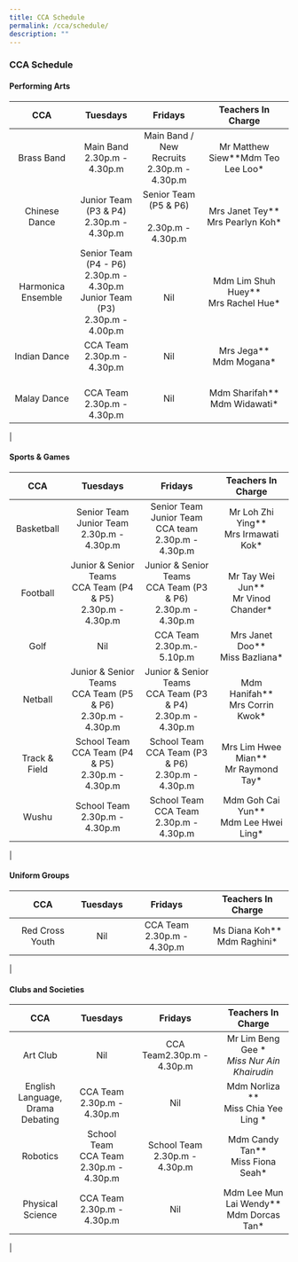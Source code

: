 ```yaml
---
title: CCA Schedule
permalink: /cca/schedule/
description: ""
---
```

### **CCA Schedule**

#### **Performing Arts**

| CCA | Tuesdays | Fridays | Teachers In Charge |
|:---:|:---:|:---:|:---:|
|   Brass Band |  Main Band<br>2.30p.m - 4.30p.m |  Main Band / New Recruits<br>2.30p.m - 4.30p.m  | Mr Matthew Siew**Mdm Teo Lee Loo*  |
|  Chinese Dance | Junior Team (P3 & P4)<br>2.30p.m - 4.30p.m  | Senior Team (P5 & P6)<br><br>2.30p.m - 4.30p.m | Mrs Janet Tey**<br>Mrs Pearlyn Koh* |
| Harmonica Ensemble  | Senior Team  (P4 - P6)<br>2.30p.m - 4.30p.m <br>Junior Team (P3)<br>2.30p.m - 4.00p.m  | <br> Nil  | Mdm Lim Shuh Huey**<br>Mrs Rachel Hue*  |
| Indian Dance  |   CCA Team<br>2.30p.m - 4.30p.m | Nil  |  Mrs Jega**<br>Mdm Mogana* |
|  Malay Dance | <br> CCA Team<br>2.30p.m - 4.30p.m | Nil  | Mdm Sharifah**<br>Mdm Widawati*  |
|

#### **Sports & Games**

| CCA | Tuesdays | Fridays | Teachers In Charge |
|:---:|:---:|:---:|:---:|
|  Basketball | Senior Team <br>Junior Team <br>2.30p.m - 4.30p.m  | Senior Team <br> Junior Team CCA team <br>2.30p.m - 4.30p.m |  Mr Loh Zhi Ying**<br>Mrs Irmawati Kok* |
|  Football |  Junior & Senior Teams<br> CCA Team (P4 & P5)<br>2.30p.m - 4.30p.m |  Junior & Senior Teams<br> CCA Team (P3 & P6)<br>2.30p.m - 4.30p.m  | Mr Tay Wei Jun**<br>Mr Vinod Chander*   |
|  Golf | Nil  |  CCA Team<br>2.30p.m.- 5.10p.m | Mrs Janet Doo**<br>Miss Bazliana*  |
|  Netball | Junior & Senior Teams<br> CCA Team (P5 & P6)<br>2.30p.m - 4.30p.m  | Junior & Senior Teams<br> CCA Team (P3 & P4)<br>2.30p.m - 4.30p.m   | Mdm Hanifah**<br>Mrs Corrin Kwok*  |
|  Track & Field | School Team<br>CCA Team (P4 & P5)<br>2.30p.m - 4.30p.m   | School Team<br>CCA Team (P3 & P6)<br>2.30p.m - 4.30p.m   | Mrs Lim Hwee Mian**<br>Mr Raymond Tay*   |
|  Wushu |  School Team<br>2.30p.m - 4.30p.m  | School Team<br>CCA Team<br>2.30p.m - 4.30p.m | Mdm Goh Cai Yun**<br>Mdm Lee Hwei Ling* |
|

#### **Uniform Groups**

| CCA | Tuesdays | Fridays | Teachers In Charge |
|:---:|:---:|:---:|:---:|
|  Red Cross Youth |  Nil |  CCA Team<br>2.30p.m - 4.30p.m  | Ms Diana Koh**<br>Mdm Raghini*  |
|

#### **Clubs and Societies**

| CCA | Tuesdays | Fridays | Teachers In Charge |
|:---:|:---:|:---:|:---:|
|  Art Club |   Nil | CCA Team2.30p.m - 4.30p.m    |  Mr Lim Beng Gee **<br>Miss Nur Ain Khairudin*  |
|  English Language,<br>Drama Debating |    CCA Team<br>2.30p.m - 4.30p.m |  Nil |  Mdm Norliza **<br>Miss Chia Yee Ling *<br> |
|  Robotics |  School Team<br>CCA Team<br>2.30p.m - 4.30p.m  |  School Team<br>2.30p.m - 4.30p.m | Mdm Candy Tan**<br>Miss Fiona Seah*<br> |
| Physical Science |  CCA Team<br>2.30p.m - 4.30p.m  |  Nil | Mdm Lee Mun Lai Wendy**<br>Mdm Dorcas Tan* |
|